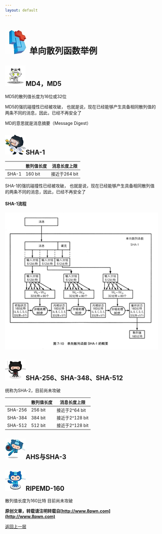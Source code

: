 ```yaml
---
layout: default
---
```

# ![](../img/hj.jpg)单向散列函数举例


## ![](../img/github9.png)MD4，MD5

MD5的散列值长度为16位或32位

MD5的强抗碰撞性已经被攻破，
也就是说，现在已经能够产生具备相同散列值的两条不同的消息，因此，已经不再安全了

MD的意思就是消息摘要（Message Digest）
## ![](../img/github10.png)SHA-1

|     |   散列值长度  |   消息长度上限  |
| --- | --- | --- |
|   SHA-1  |  160 bit   |   接近于264 bit  |

SHA-1的强抗碰撞性已经被攻破，
也就是说，现在已经能够产生具备相同散列值的两条不同的消息，因此，已经不再安全了
#### SHA-1流程
![](../img/sha-1.png)

## ![](../img/github11.png)SHA-256、SHA-348、SHA-512
统称为SHA-2，目前尚未攻破

|     | 散列值长度 | 消息长度上限 |
| --- | ---------- | ------------ |
| SHA-256| 			256 bit			| 		接近于2^64 bit|
| SHA-384| 			384 bit			| 		接近于2^128 bit|
| SHA-512| 			512 bit			| 		接近于2^128 bit|

## ![](../img/github12.png)AHS与SHA-3
## ![](../img/github13.png)RIPEMD-160
散列值长度为160比特
目前尚未攻破

__原创文章，转载请注明转载自[http://www.8pwn.com](http://www.8pwn.com)__

[返回上一层](./crypto)
